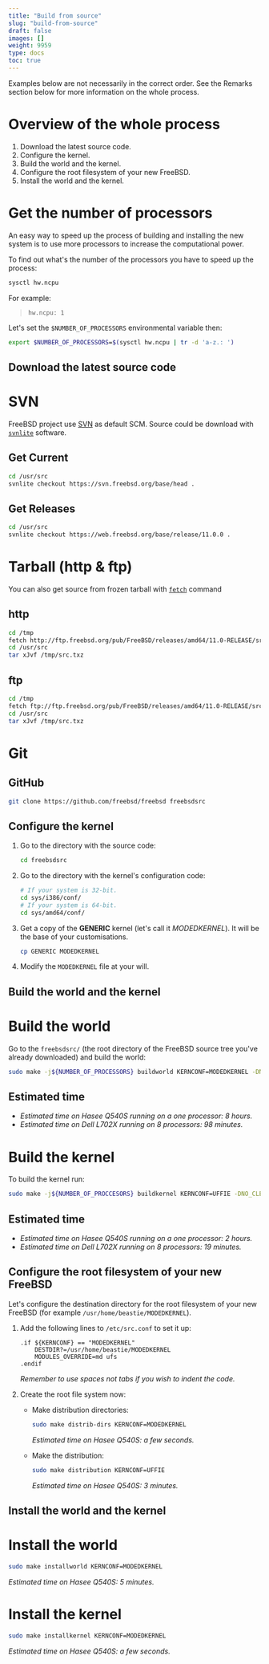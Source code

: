 ```yaml
---
title: "Build from source"
slug: "build-from-source"
draft: false
images: []
weight: 9959
type: docs
toc: true
---
```


Examples below are not necessarily in the correct order. See the Remarks section below for more information on the whole process.

# Overview of the whole process

1. Download the latest source code.
2. Configure the kernel.
3. Build the world and the kernel.
4. Configure the root filesystem of your new FreeBSD.
5. Install the world and the kernel.

# Get the number of processors

An easy way to speed up the process of building and installing the new system is to use more processors to increase the computational power.

To find out what's the number of the processors you have to speed up the process:

 ```sh
 sysctl hw.ncpu
 ```

 For example:

 >  ```text
 >  hw.ncpu: 1
 >  ```

 Let's set the `$NUMBER_OF_PROCESSORS` environmental variable then:

 ```sh
 export $NUMBER_OF_PROCESSORS=$(sysctl hw.ncpu | tr -d 'a-z.: ')
 ```


## Download the latest source code
# SVN

FreeBSD project use [SVN][1] as default SCM. Source could be download with [`svnlite`][2] software.

## Get Current

```sh
cd /usr/src
svnlite checkout https://svn.freebsd.org/base/head .
```

## Get Releases

```sh
cd /usr/src
svnlite checkout https://web.freebsd.org/base/release/11.0.0 .
```
# Tarball (http & ftp)

You can also get source from frozen tarball with [`fetch`][3] command

## http

```sh
cd /tmp
fetch http://ftp.freebsd.org/pub/FreeBSD/releases/amd64/11.0-RELEASE/src.txz
cd /usr/src
tar xJvf /tmp/src.txz
```

## ftp

```sh
cd /tmp
fetch ftp://ftp.freebsd.org/pub/FreeBSD/releases/amd64/11.0-RELEASE/src.txz
cd /usr/src
tar xJvf /tmp/src.txz
```


# Git

## GitHub

```sh
git clone https://github.com/freebsd/freebsd freebsdsrc
```


  [1]: https://svn.freebsd.org/
  [2]: https://www.freebsd.org/cgi/man.cgi?query=svnlite&apropos=0&sektion=0&manpath=FreeBSD%2011.0-stable&arch=default&format=html
  [3]: https://www.freebsd.org/cgi/man.cgi?query=fetch

## Configure the kernel
1. Go to the directory with the source code:

   ```sh
   cd freebsdsrc
   ```

2. Go to the directory with the kernel's configuration code:

   ```sh
   # If your system is 32-bit.
   cd sys/i386/conf/
   # If your system is 64-bit.
   cd sys/amd64/conf/
   ```

3. Get a copy of the **GENERIC** kernel (let's call it _MODEDKERNEL_). It will be
the base of your customisations.

   ```sh
   cp GENERIC MODEDKERNEL
   ```

4. Modify the `MODEDKERNEL` file at your will.

## Build the world and the kernel
# Build the world

Go to the `freebsdsrc/` (the root directory of the FreeBSD source tree you've already downloaded) and build the world:

```sh
sudo make -j${NUMBER_OF_PROCESSORS} buildworld KERNCONF=MODEDKERNEL -DNO_CLEAN
```

## Estimated time

- _Estimated time on Hasee Q540S running on a one processor: 8 hours._
- _Estimated time on Dell L702X running on 8 processors: 98 minutes._

# Build the kernel

To build the kernel run:

```sh
sudo make -j${NUMBER_OF_PROCCESORS} buildkernel KERNCONF=UFFIE -DNO_CLEAN
```

## Estimated time

- _Estimated time on Hasee Q540S running on a one processor: 2 hours._
- _Estimated time on Dell L702X running on 8 processors: 19 minutes._




## Configure the root filesystem of your new FreeBSD
Let's configure the destination directory for the root filesystem of
your new FreeBSD (for example `/usr/home/beastie/MODEDKERNEL`). 

1. Add the following lines to `/etc/src.conf` to set it up:

   ```text
   .if ${KERNCONF} == "MODEDKERNEL"
       DESTDIR?=/usr/home/beastie/MODEDKERNEL
       MODULES_OVERRIDE=md ufs
   .endif
   ```

   _Remember to use spaces not tabs if you wish to indent the code._

2. Create the root file system now:

   - Make distribution directories:

     ```sh
     sudo make distrib-dirs KERNCONF=MODEDKERNEL
     ```

     _Estimated time on Hasee Q540S: a few seconds._
 
   - Make the distribution:

     ```sh
     sudo make distribution KERNCONF=UFFIE
     ```

     _Estimated time on Hasee Q540S: 3 minutes._

## Install the world and the kernel
# Install the world

```sh
sudo make installworld KERNCONF=MODEDKERNEL
```

_Estimated time on Hasee Q540S: 5 minutes._

# Install the kernel

```sh
sudo make installkernel KERNCONF=MODEDKERNEL
```

_Estimated time on Hasee Q540S: a few seconds._


